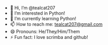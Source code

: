 - 👋 Hi, I’m @tealcat207
- 👀 I’m interested in Python!
- 🌱 I’m currently learning Python!
- 📫 How to reach me: tealcat207@gmail.com
- 😄 Pronouns: He/They/Him/Them
- ⚡ Fun fact: I love scrimba and github!

<!---
tealcat207/tealcat207 is a ✨ special ✨ repository because its `README.md` (this file) appears on your GitHub profile.
You can click the Preview link to take a look at your changes.
--->
